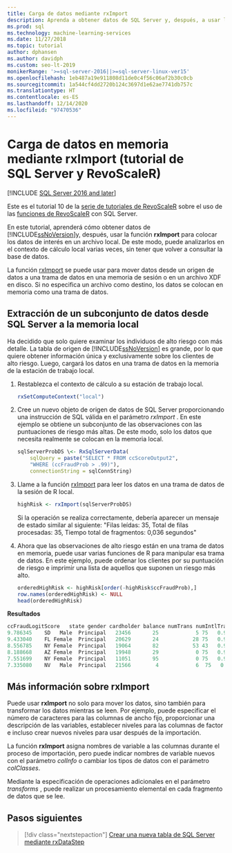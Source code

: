 ```yaml
---
title: Carga de datos mediante rxImport
description: Aprenda a obtener datos de SQL Server y, después, a usar la función rxImport para colocar los datos de interés en un archivo local.
ms.prod: sql
ms.technology: machine-learning-services
ms.date: 11/27/2018
ms.topic: tutorial
author: dphansen
ms.author: davidph
ms.custom: seo-lt-2019
monikerRange: '>=sql-server-2016||>=sql-server-linux-ver15'
ms.openlocfilehash: 1eb487a19e911808d11de0c4f56c06af2b30c0cb
ms.sourcegitcommit: 1a544cf4dd2720b124c3697d1e62ae7741db757c
ms.translationtype: HT
ms.contentlocale: es-ES
ms.lasthandoff: 12/14/2020
ms.locfileid: "97470536"
---
```

# <a name="load-data-into-memory-using-rximport-sql-server-and-revoscaler-tutorial"></a>Carga de datos en memoria mediante rxImport (tutorial de SQL Server y RevoScaleR)
[!INCLUDE [SQL Server 2016 and later](../../includes/applies-to-version/sqlserver2016.md)]

Este es el tutorial 10 de la [serie de tutoriales de RevoScaleR](deepdive-data-science-deep-dive-using-the-revoscaler-packages.md) sobre el uso de las [funciones de RevoScaleR](/machine-learning-server/r-reference/revoscaler/revoscaler) con SQL Server.

En este tutorial, aprenderá cómo obtener datos de [!INCLUDE[ssNoVersion](../../includes/ssnoversion-md.md)]y, después, usar la función **rxImport** para colocar los datos de interés en un archivo local. De este modo, puede analizarlos en el contexto de cálculo local varias veces, sin tener que volver a consultar la base de datos.

La función [rxImport](/machine-learning-server/r-reference/revoscaler/rximport) se puede usar para mover datos desde un origen de datos a una trama de datos en una memoria de sesión o en un archivo XDF en disco. Si no especifica un archivo como destino, los datos se colocan en memoria como una trama de datos.

## <a name="extract-a-subset-of-data-from-sql-server-to-local-memory"></a>Extracción de un subconjunto de datos desde SQL Server a la memoria local

Ha decidido que solo quiere examinar los individuos de alto riesgo con más detalle. La tabla de origen de [!INCLUDE[ssNoVersion](../../includes/ssnoversion-md.md)] es grande, por lo que quiere obtener información única y exclusivamente sobre los clientes de alto riesgo. Luego, cargará los datos en una trama de datos en la memoria de la estación de trabajo local.

1. Restablezca el contexto de cálculo a su estación de trabajo local.

    ```R
    rxSetComputeContext("local")
    ```

2. Cree un nuevo objeto de origen de datos de SQL Server proporcionando una instrucción de SQL válida en el parámetro *rxImport* . En este ejemplo se obtiene un subconjunto de las observaciones con las puntuaciones de riesgo más altas. De este modo, solo los datos que necesita realmente se colocan en la memoria local.

    ```R
    sqlServerProbDS \<- RxSqlServerData(
        sqlQuery = paste("SELECT * FROM ccScoreOutput2",
        "WHERE (ccFraudProb > .99)"),
        connectionString = sqlConnString)
    ```

3. Llame a la función [rxImport](/machine-learning-server/r-reference/revoscaler/rximport) para leer los datos en una trama de datos de la sesión de R local.

    ```R
    highRisk <- rxImport(sqlServerProbDS)
    ```

    Si la operación se realiza correctamente, debería aparecer un mensaje de estado similar al siguiente: "Filas leídas: 35, Total de filas procesadas: 35, Tiempo total de fragmentos: 0,036 segundos"

4. Ahora que las observaciones de alto riesgo están en una trama de datos en memoria, puede usar varias funciones de R para manipular esa trama de datos. En este ejemplo, puede ordenar los clientes por su puntuación de riesgo e imprimir una lista de aquellos que suponen un riesgo más alto.

    ```R
    orderedHighRisk <- highRisk[order(-highRisk$ccFraudProb),]
    row.names(orderedHighRisk) <- NULL
    head(orderedHighRisk)
    ```

**Resultados**

```R
ccFraudLogitScore   state gender cardholder balance numTrans numIntlTrans creditLine ccFraudProb1
9.786345    SD   Male  Principal   23456       25            5 75   0.99994382
9.433040    FL Female  Principal   20629       24           28 75   0.99992003
8.556785    NY Female  Principal   19064       82           53 43   0.99980784
8.188668    AZ Female  Principal   19948       29            0 75   0.99972235
7.551699    NY Female  Principal   11051       95            0 75   0.99947516
7.335080    NV   Male  Principal   21566        4            6  75   0.9993482
```

## <a name="more-about-rximport"></a>Más información sobre rxImport

Puede usar **rxImport** no solo para mover los datos, sino también para transformar los datos mientras se leen. Por ejemplo, puede especificar el número de caracteres para las columnas de ancho fijo, proporcionar una descripción de las variables, establecer niveles para las columnas de factor e incluso crear nuevos niveles para usar después de la importación.

La función **rxImport** asigna nombres de variable a las columnas durante el proceso de importación, pero puede indicar nombres de variable nuevos con el parámetro *colInfo* o cambiar los tipos de datos con el parámetro *colClasses*.

Mediante la especificación de operaciones adicionales en el parámetro *transforms* , puede realizar un procesamiento elemental en cada fragmento de datos que se lee.

## <a name="next-steps"></a>Pasos siguientes

> [!div class="nextstepaction"]
> [Crear una nueva tabla de SQL Server mediante rxDataStep](../../machine-learning/tutorials/deepdive-move-data-between-sql-server-and-xdf-file.md)